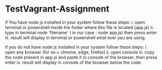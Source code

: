 # TestVagrant-Assignment

if You have node js installed in your system follow these steps:
   i. open terminal or powershell inside the folder where this file is located (app.js)
   ii. type in terminal node 'filename' ( in our case  : node app.js) then press enter 
   iii. result will display in ternimal or powershell what ever you are using.
   
if you do not have node js installed in your system follow these steps:
   i. open any browser  (for ex:= chrome, edge, firefox)
   ii. open console 
   iii. copy the code present in app.js and paste it in console of the browser, then press enter 
   iv. result will display in console of the browser below the code
